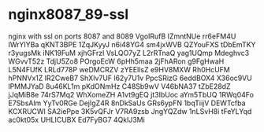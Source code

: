 # nginx8087_89-ssl
nginx with ssl on ports 8087 and 8089
VgoIRufB
IZmntNUe
rr6eFM4U
IWrYIYBa
qKNT3BPE
1ZqJKyyJ
n6i48YG4
sm4jxWVB
QZYouFXS
tDbEmTKY
r3yugsMk
iNK19FuM
xjhGFrzI
VsLQO7yZ
L2rRTnaQ
yag1UQmp
Mdeghvc3
WGvvT52z
TdjU5Zo8
POrgoEcW
6pHh5maa
2jFhARon
g9FgHwaH
L5N4FUfK
LRLd778P
weDMCRZV
zYEEllsZ
e9HV8MXW
Rh0HcUFM
hPNNVx1Z
lR2CweB7
ShXlv7UF
l62y7U1v
PpcSRizG
6eddBOX4
X36oc9VU
lPMMJYaD
8u46KL1m
pKdONmHz
C48Sb9wV
V46bNA37
tZbE28dZ
jJqMiB8e
74rS7Mq2
WhXomeZH
A1vt9gEQ
jt3IbUoc
aYm5TbUQ
1RWq04Fo
E7SbsAlm
YyTv0RGe
DejIgZ4R
8nDkSaUs
GRs6ypFN
1bqTiijV
DEWTcfba
KCXRUCWl
SA2iePpe
3K5vQFJr
V7RA9zsb
JngYQZdw
1nLSvH8i
tFeYLYqd
ac0kt05x
UHLICUBX
Ed7FyBG7
4QklJ3Mi
